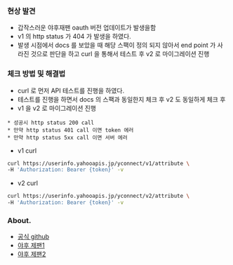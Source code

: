 

### 현상 발견

* 갑작스러운 야후재팬 oauth 버전 업데이트가 발생을함 
* v1 의 http status 가 404 가 발생을 하였다. 
* 발생 시점에서 docs 를 보았을 때 해당 스팩이 정의 되지 않아서 end point 가 사라진 것으로 판단을 하고 curl 을 통해서 테스트 후 v2 로 마이그레이션 진행



### 체크 방법 및 해결법

* curl 로 먼저 API 테스트를 진행을 하였다. 
* 테스트를 진행을 하면서 docs 의 스팩과 동일한지 체크 후 v2 도 동일하게 체크 후 
* v1 을 v2 로 마이그레이션 진행

```
* 성공시 http status 200 call
* 만약 http status 401 call 이면 token 에러 
* 만약 http status 5xx call 이면 서버 에러 
```

* v1 curl 

```bash 
curl https://userinfo.yahooapis.jp/yconnect/v1/attribute \
-H 'Authorization: Bearer {token}' -v
```

* v2 curl 

```bash 
curl https://userinfo.yahooapis.jp/yconnect/v2/attribute \
-H 'Authorization: Bearer {token}' -v
```


### About.

- [공식 github](https://github.com/yahoojapan/yconnect-servlet-sdk)
- [야후 제팬1](https://developer.yahoo.co.jp/yconnect/v2/userinfo.html)
- [야후 제팬2](https://developer.yahoo.co.jp/yconnect/v1/userinfo.html)
